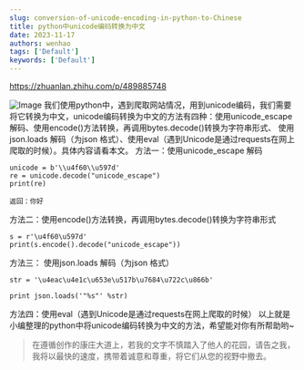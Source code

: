 ```yaml
---
slug: conversion-of-unicode-encoding-in-python-to-Chinese
title: python中unicode编码转换为中文
date: 2023-11-17
authors: wenhao
tags: ['Default']
keywords: ['Default']
---
```

https://zhuanlan.zhihu.com/p/489885748 

![Image](https://prod-files-secure.s3.us-west-2.amazonaws.com/b0012720-ccd1-41ef-9ca9-02f55a45f30f/07c1c2b8-42bf-417f-b328-5ffb5c2a89c8/v2-313068f1b4f5c492af64d13ffefe46d5_1440w.jpg?X-Amz-Algorithm=AWS4-HMAC-SHA256&X-Amz-Content-Sha256=UNSIGNED-PAYLOAD&X-Amz-Credential=AKIAT73L2G45HZZMZUHI%2F20231125%2Fus-west-2%2Fs3%2Faws4_request&X-Amz-Date=20231125T072006Z&X-Amz-Expires=3600&X-Amz-Signature=df10d854a02aea9d88a21402bee21908ff61f65e335df4f998fb31e8927095af&X-Amz-SignedHeaders=host&x-id=GetObject)
我们使用python中，遇到爬取网站情况，用到unicode编码，我们需要将它转换为中文，unicode编码转换为中文的方法有四种：使用unicode_escape 解码、使用encode()方法转换，再调用bytes.decode()转换为字符串形式、 使用json.loads 解码（为json 格式）、使用eval（遇到Unicode是通过requests在网上爬取的时候）。具体内容请看本文。 
方法一：使用unicode_escape 解码 
<!-- truncate -->
```plain text
unicode = b'\\u4f60\\u597d'
re = unicode.decode("unicode_escape")
print(re)

返回：你好
```
方法二：使用encode()方法转换，再调用bytes.decode()转换为字符串形式 
```plain text
s = r'\u4f60\u597d'
print(s.encode().decode("unicode_escape"))
```
方法三： 使用json.loads 解码（为json 格式） 
```plain text
str = '\u4eac\u4e1c\u653e\u517b\u7684\u722c\u866b'

print json.loads('"%s"' %str)
```
方法四：使用eval（遇到Unicode是通过requests在网上爬取的时候） 
以上就是小编整理的python中将unicode编码转换为中文的方法，希望能对你有所帮助哟~ 



 > 在遵循创作的康庄大道上，若我的文字不慎踏入了他人的花园，请告之我，我将以最快的速度，携带着诚意和尊重，将它们从您的视野中撤去。
